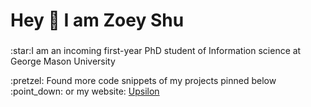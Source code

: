 <h1 align="left">Hey 👋 I am Zoey Shu </h1>

###
<p align="left">:star:I am an incoming first-year PhD student of Information science at George Mason University</p>

<p align="left">:pretzel: Found more code snippets of my projects pinned below :point_down: or my website: <a href="https://upsilonv0.vercel.app/">Upsilon</a></p>

###
